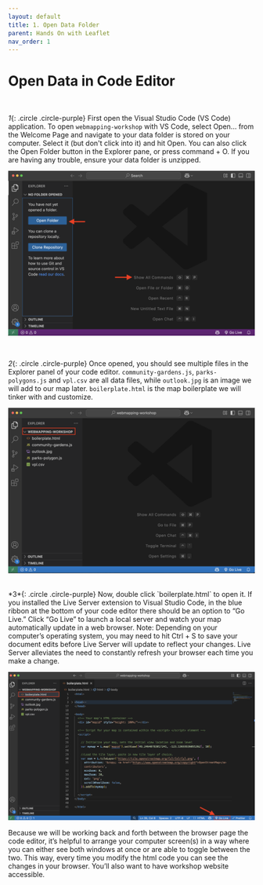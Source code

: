 ```yaml
---
layout: default
title: 1. Open Data Folder
parent: Hands On with Leaflet
nav_order: 1
---
```

# Open Data in Code Editor
<br>

*1*{: .circle .circle-purple} First open the Visual Studio Code (VS Code) application. To open `webmapping-workshop` with VS Code, select Open... from the Welcome Page and navigate to your data folder is stored on your computer. Select it (but don't click into it) and hit Open. You can also click the Open Folder button in the Explorer pane, or press command + O. If you are having any trouble, ensure your data folder is unzipped.

![opening folder in vs code](./images/open-folder-vscode.png)

<br>

*2*{: .circle .circle-purple} Once opened, you should see multiple files in the Explorer panel of your code editor. `community-gardens.js`, `parks-polygons.js` and `vpl.csv` are all data files, while `outlook.jpg` is an image we will add to our map later. `boilerplate.html` is the map boilerplate we will tinker with and customize. 
    
![opening folder in vs code](./images/vscode-open-folder_20250618.png)

    
<br>    
*3*{: .circle .circle-purple} Now, double click `boilerplate.html`  to open it.
If you installed the Live Server extension to Visual Studio Code, in the blue ribbon at the bottom of your code editor there should be an option to “Go Live.” Click “Go Live” to launch a local server and watch your map automatically update in a web browser. Note: Depending on your computer’s operating system, you may need to hit Ctrl + S to save your document edits before Live Server will update to reflect your changes. Live Server alleviates the need to constantly refresh your browser each time you make a change.

![go live](./images/go-live_20250618.png)

Because we will be working back and forth between the browser page the code editor, it’s helpful to arrange your computer screen(s) in a way where you can either see both windows at once or are able to toggle between the two. This way, every time you modify the html code you can see the changes in your browser. You’ll also want to have workshop website accessible.